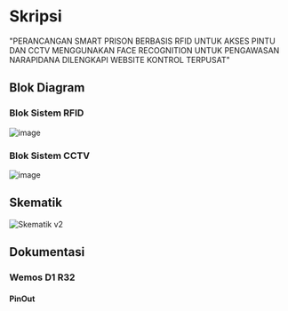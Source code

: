 # Skripsi
"PERANCANGAN SMART PRISON BERBASIS RFID UNTUK AKSES PINTU DAN CCTV MENGGUNAKAN FACE RECOGNITION UNTUK PENGAWASAN NARAPIDANA DILENGKAPI WEBSITE KONTROL TERPUSAT"

## Blok Diagram
### Blok  Sistem RFID
![image](https://github.com/Fandi74/Skripsi/assets/91959410/3c348e93-c013-42ba-b65e-a56aafddd233)
### Blok Sistem CCTV
![image](https://github.com/Fandi74/Skripsi/assets/91959410/7bc2695d-4ebe-4857-b56d-ee847429a1df)

## Skematik
![Skematik v2](https://user-images.githubusercontent.com/91959410/183258080-fa16d0d4-37d5-483f-a5e8-09a4986724f1.png)

## Dokumentasi
### Wemos D1 R32
#### PinOut
